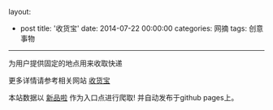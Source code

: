 layout: 
  - post 
title: '收货宝' 
date: 2014-07-22 00:00:00 
categories: 网摘 
tags: 创意事物 
---

为用户提供固定的地点用来收取快递  

更多详情请参考相关网站 [收货宝](http://www.shouhuobao.com/)  

本站数据以 [新品啦](http://xinpinla.com/) 作为入口点进行爬取! 并自动发布于github pages上。  
